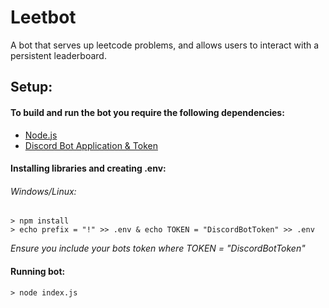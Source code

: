 # Leetbot
A bot that serves up leetcode problems, and allows users to interact with a persistent leaderboard.
## Setup:
#### To build and run the bot you require the following dependencies:
* [Node.js](https://nodejs.org/en/)
* [Discord Bot Application & Token](https://discordjs.guide/preparations/setting-up-a-bot-application.html)

#### Installing libraries and creating .env:
###### Windows/Linux:
```
> npm install
> echo prefix = "!" >> .env & echo TOKEN = "DiscordBotToken" >> .env
```
_Ensure you include your bots token where TOKEN = "DiscordBotToken"_

#### Running bot:
```
> node index.js
```
